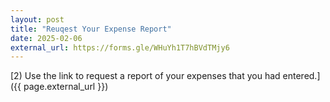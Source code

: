 ```yaml
---
layout: post
title: "Reuqest Your Expense Report"
date: 2025-02-06
external_url: https://forms.gle/WHuYh1T7hBVdTMjy6
---
```


[2) Use the link to request a report of your expenses that you had entered.]({{ page.external_url }})

